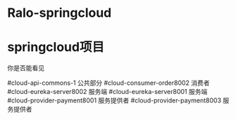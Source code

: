 # Ralo-springcloud
# springcloud项目

你是否能看见

#cloud-api-commons-1 公共部分
#cloud-consumer-order8002 消费者
#cloud-eureka-server8002 服务端
#cloud-eureka-server8001 服务端
#cloud-provider-payment8001 服务提供者
#cloud-provider-payment8003 服务提供者
 

